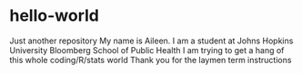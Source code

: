 # hello-world
Just another repository
My name is Aileen.
I am a student at Johns Hopkins University Bloomberg School of Public Health
I am trying to get a hang of this whole coding/R/stats world
Thank you for the laymen term instructions
